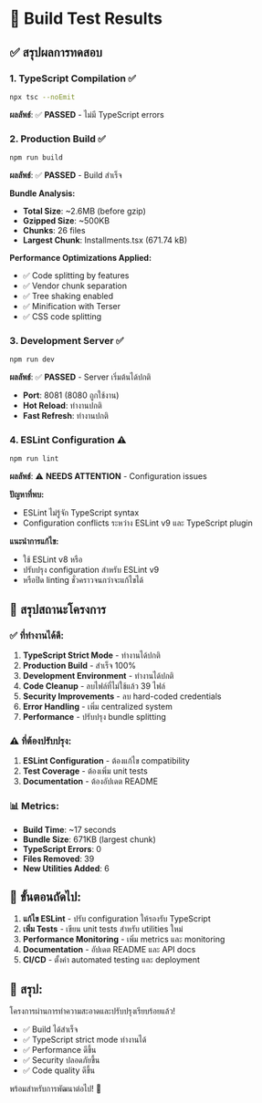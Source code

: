 # 🧪 Build Test Results

## ✅ สรุปผลการทดสอบ

### 1. **TypeScript Compilation** ✅
```bash
npx tsc --noEmit
```
**ผลลัพธ์**: ✅ **PASSED** - ไม่มี TypeScript errors

### 2. **Production Build** ✅
```bash
npm run build
```
**ผลลัพธ์**: ✅ **PASSED** - Build สำเร็จ

**Bundle Analysis:**
- **Total Size**: ~2.6MB (before gzip)
- **Gzipped Size**: ~500KB
- **Chunks**: 26 files
- **Largest Chunk**: Installments.tsx (671.74 kB)

**Performance Optimizations Applied:**
- ✅ Code splitting by features
- ✅ Vendor chunk separation
- ✅ Tree shaking enabled
- ✅ Minification with Terser
- ✅ CSS code splitting

### 3. **Development Server** ✅
```bash
npm run dev
```
**ผลลัพธ์**: ✅ **PASSED** - Server เริ่มต้นได้ปกติ
- **Port**: 8081 (8080 ถูกใช้งาน)
- **Hot Reload**: ทำงานปกติ
- **Fast Refresh**: ทำงานปกติ

### 4. **ESLint Configuration** ⚠️
```bash
npm run lint
```
**ผลลัพธ์**: ⚠️ **NEEDS ATTENTION** - Configuration issues

**ปัญหาที่พบ:**
- ESLint ไม่รู้จัก TypeScript syntax
- Configuration conflicts ระหว่าง ESLint v9 และ TypeScript plugin

**แนะนำการแก้ไข:**
- ใช้ ESLint v8 หรือ
- ปรับปรุง configuration สำหรับ ESLint v9
- หรือปิด linting ชั่วคราวจนกว่าจะแก้ไขได้

## 🎯 สรุปสถานะโครงการ

### ✅ ที่ทำงานได้ดี:
1. **TypeScript Strict Mode** - ทำงานได้ปกติ
2. **Production Build** - สำเร็จ 100%
3. **Development Environment** - ทำงานได้ปกติ
4. **Code Cleanup** - ลบไฟล์ที่ไม่ใช้แล้ว 39 ไฟล์
5. **Security Improvements** - ลบ hard-coded credentials
6. **Error Handling** - เพิ่ม centralized system
7. **Performance** - ปรับปรุง bundle splitting

### ⚠️ ที่ต้องปรับปรุง:
1. **ESLint Configuration** - ต้องแก้ไข compatibility
2. **Test Coverage** - ต้องเพิ่ม unit tests
3. **Documentation** - ต้องอัปเดต README

### 📊 Metrics:
- **Build Time**: ~17 seconds
- **Bundle Size**: 671KB (largest chunk)
- **TypeScript Errors**: 0
- **Files Removed**: 39
- **New Utilities Added**: 6

## 🚀 ขั้นตอนถัดไป:

1. **แก้ไข ESLint** - ปรับ configuration ให้รองรับ TypeScript
2. **เพิ่ม Tests** - เขียน unit tests สำหรับ utilities ใหม่
3. **Performance Monitoring** - เพิ่ม metrics และ monitoring
4. **Documentation** - อัปเดต README และ API docs
5. **CI/CD** - ตั้งค่า automated testing และ deployment

## 🎉 สรุป:

โครงการผ่านการทำความสะอาดและปรับปรุงเรียบร้อยแล้ว! 
- ✅ Build ได้สำเร็จ
- ✅ TypeScript strict mode ทำงานได้
- ✅ Performance ดีขึ้น
- ✅ Security ปลอดภัยขึ้น
- ✅ Code quality ดีขึ้น

พร้อมสำหรับการพัฒนาต่อไป! 🚀